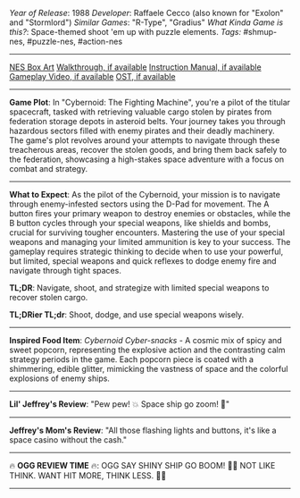 *Year of Release*: 1988
*Developer*: Raffaele Cecco (also known for "Exolon" and "Stormlord")
*Similar Games*: "R-Type", "Gradius"
*What Kinda Game is this?*: Space-themed shoot 'em up with puzzle elements.
*Tags:* #shmup-nes, #puzzle-nes, #action-nes

---
[NES Box Art](https://www.google.com/search?tbm=isch&q=NES+Box+Art+Cybernoid) 
[Walkthrough, if available](https://www.google.com/search?q=Walkthrough+Cybernoid+-+The+Fighting+Machine)
[Instruction Manual, if available](https://www.google.com/search?q=NES+Instruction+Manual+Cybernoid)
[Gameplay Video, if available](https://www.youtube.com/results?search_query=gameplay+NES+Cybernoid) 
[OST, if available](https://www.youtube.com/results?search_query=gameplay+NES+Cybernoid+OST)

- - -
**Game Plot**: In "Cybernoid: The Fighting Machine", you're a pilot of the titular spacecraft, tasked with retrieving valuable cargo stolen by pirates from federation storage depots in asteroid belts. Your journey takes you through hazardous sectors filled with enemy pirates and their deadly machinery. The game's plot revolves around your attempts to navigate through these treacherous areas, recover the stolen goods, and bring them back safely to the federation, showcasing a high-stakes space adventure with a focus on combat and strategy.

- - -
**What to Expect**: As the pilot of the Cybernoid, your mission is to navigate through enemy-infested sectors using the D-Pad for movement. The A button fires your primary weapon to destroy enemies or obstacles, while the B button cycles through your special weapons, like shields and bombs, crucial for surviving tougher encounters. Mastering the use of your special weapons and managing your limited ammunition is key to your success. The gameplay requires strategic thinking to decide when to use your powerful, but limited, special weapons and quick reflexes to dodge enemy fire and navigate through tight spaces.

**TL;DR**: Navigate, shoot, and strategize with limited special weapons to recover stolen cargo.

**TL;DRier TL;dr**: Shoot, dodge, and use special weapons wisely.

---
**Inspired Food Item**: *Cybernoid Cyber-snacks* - A cosmic mix of spicy and sweet popcorn, representing the explosive action and the contrasting calm strategy periods in the game. Each popcorn piece is coated with a shimmering, edible glitter, mimicking the vastness of space and the colorful explosions of enemy ships.

---
**Lil' Jeffrey's Review**: "Pew pew! 💥 Space ship go zoom! 🚀"

---
**Jeffrey's Mom's Review**: "All those flashing lights and buttons, it's like a space casino without the cash."

---
🔥 **OGG REVIEW TIME** 🔥: OGG SAY SHINY SHIP GO BOOM! 🚀💥 NOT LIKE THINK. WANT HIT MORE, THINK LESS. 🤔❌

---